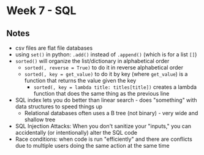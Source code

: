 # Week 7 - SQL

## Notes

- csv files are flat file databases
- using `set()` in python: `.add()` instead of `.append()` (which is for a list 
`[]`)
- `sorted()` will organize the list/dictionary in alphabetical order
    - `sorted(, reverse = True)` to do it in reverse alphabetical order
    - `sorted(, key = get_value)` to do it by key (where `get_value`) is a 
    function that returns the value given the key
        - `sorted(, key = lambda title: titles[title])` creates a lambda 
        function that does the same thing as the previous line
- SQL index lets you do better than linear search - does "something" with data 
structures to speed things up
    - Relational databases often uses a B tree (not binary) - very wide and 
    shallow tree
- SQL Injection Attacks: When you don't sanitize your "inputs," you can 
accidentally (or intentionally) alter the SQL code
- Race conditions: when code is run "efficiently" and there are conflicts due 
to multiple users doing the same action at the same time
